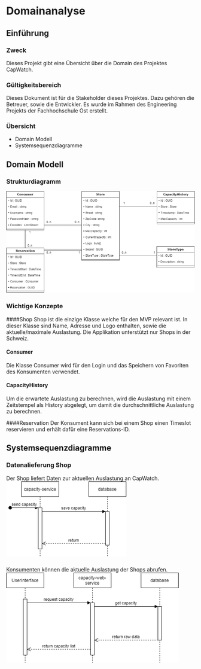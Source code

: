 # Domainanalyse

## Einführung
    
### Zweck

Dieses Projekt gibt eine Übersicht über die Domain des Projektes CapWatch.

### Gültigkeitsbereich

Dieses Dokument ist für die Stakeholder dieses Projektes. Dazu gehören die Betreuer, sowie die Entwickler. Es wurde im Rahmen des Engineering Projekts der Fachhochschule Ost erstellt.

### Übersicht

- Domain Modell
- Systemsequenzdiagramme

## Domain Modell

### Strukturdiagramm

![domain-model](/images/domain-model.png)

### Wichtige Konzepte

####Shop
Shop ist die einzige Klasse welche für den MVP relevant ist. In dieser Klasse sind Name, Adresse und Logo enthalten, sowie die aktuelle/maximale Auslastung. Die Applikation unterstützt nur Shops in der Schweiz.

#### Consumer
Die Klasse Consumer wird für den Login und das Speichern von Favoriten des Konsumenten verwendet.

#### CapacityHistory
Um die erwartete Auslastung zu berechnen, wird die Auslastung mit einem Zeitstempel als History abgelegt, um damit die durchschnittliche Auslastung zu berechnen.  

####Reservation
Der Konsument kann sich bei einem Shop einen Timeslot reservieren und erhält dafür eine Reservations-ID.

## Systemsequenzdiagramme

### Datenalieferung Shop
Der Shop liefert Daten zur aktuellen Auslastung an CapWatch.\
![systemsequenzdiagramm-capacity-delivery-service.png](/images/systemsequenzdiagramm-capacity-delivery-service.png)

### 
Konsumenten können die aktuelle Auslastung der Shops abrufen.\
![systemsequenzdiagramm-capacity-consumer-service.png](/images/systemsequenzdiagramm-capacity-consumer-service.png)

